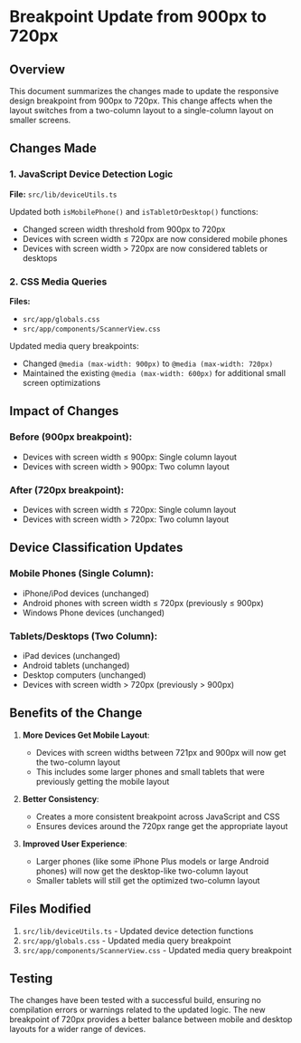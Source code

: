 # Breakpoint Update from 900px to 720px

## Overview
This document summarizes the changes made to update the responsive design breakpoint from 900px to 720px. This change affects when the layout switches from a two-column layout to a single-column layout on smaller screens.

## Changes Made

### 1. JavaScript Device Detection Logic
**File:** `src/lib/deviceUtils.ts`

Updated both `isMobilePhone()` and `isTabletOrDesktop()` functions:
- Changed screen width threshold from 900px to 720px
- Devices with screen width ≤ 720px are now considered mobile phones
- Devices with screen width > 720px are now considered tablets or desktops

### 2. CSS Media Queries
**Files:** 
- `src/app/globals.css`
- `src/app/components/ScannerView.css`

Updated media query breakpoints:
- Changed `@media (max-width: 900px)` to `@media (max-width: 720px)`
- Maintained the existing `@media (max-width: 600px)` for additional small screen optimizations

## Impact of Changes

### Before (900px breakpoint):
- Devices with screen width ≤ 900px: Single column layout
- Devices with screen width > 900px: Two column layout

### After (720px breakpoint):
- Devices with screen width ≤ 720px: Single column layout
- Devices with screen width > 720px: Two column layout

## Device Classification Updates

### Mobile Phones (Single Column):
- iPhone/iPod devices (unchanged)
- Android phones with screen width ≤ 720px (previously ≤ 900px)
- Windows Phone devices (unchanged)

### Tablets/Desktops (Two Column):
- iPad devices (unchanged)
- Android tablets (unchanged)
- Desktop computers (unchanged)
- Devices with screen width > 720px (previously > 900px)

## Benefits of the Change

1. **More Devices Get Mobile Layout**: 
   - Devices with screen widths between 721px and 900px will now get the two-column layout
   - This includes some larger phones and small tablets that were previously getting the mobile layout

2. **Better Consistency**:
   - Creates a more consistent breakpoint across JavaScript and CSS
   - Ensures devices around the 720px range get the appropriate layout

3. **Improved User Experience**:
   - Larger phones (like some iPhone Plus models or large Android phones) will now get the desktop-like two-column layout
   - Smaller tablets will still get the optimized two-column layout

## Files Modified
1. `src/lib/deviceUtils.ts` - Updated device detection functions
2. `src/app/globals.css` - Updated media query breakpoint
3. `src/app/components/ScannerView.css` - Updated media query breakpoint

## Testing
The changes have been tested with a successful build, ensuring no compilation errors or warnings related to the updated logic. The new breakpoint of 720px provides a better balance between mobile and desktop layouts for a wider range of devices.